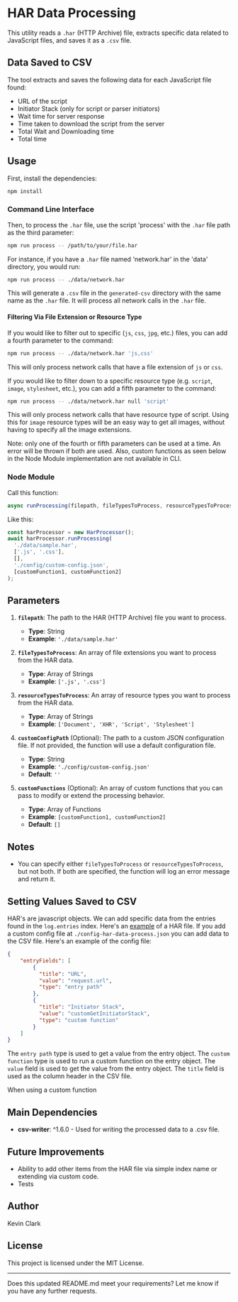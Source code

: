 # HAR Data Processing

This utility reads a `.har` (HTTP Archive) file, extracts specific data related to JavaScript files, and saves it as a `.csv` file. 

## Data Saved to CSV

The tool extracts and saves the following data for each JavaScript file found:

- URL of the script
- Initiator Stack (only for script or parser initiators)
- Wait time for server response
- Time taken to download the script from the server
- Total Wait and Downloading time
- Total time

## Usage

First, install the dependencies:

```bash
npm install
```

### Command Line Interface

Then, to process the `.har` file, use the script 'process' with the `.har` file path as the third parameter:

```bash
npm run process -- /path/to/your/file.har
```

For instance, if you have a `.har` file named 'network.har' in the 'data' directory, you would run:

```bash
npm run process -- ./data/network.har
```

This will generate a `.csv` file in the `generated-csv` directory with the same name as the `.har` file. It will process all network calls in the `.har` file.

#### Filtering Via File Extension or Resource Type

If you would like to filter out to specific (`js`, `css`, `jpg`, etc.) files, you can add a fourth parameter to the command:

```bash
npm run process -- ./data/network.har 'js,css'
```
This will only process network calls that have a file extension of `js` or `css`.

If you would like to filter down to a specific resource type (e.g. `script`, `image`, `stylesheet`, etc.), you can add a fifth parameter to the command:

```bash
npm run process -- ./data/network.har null 'script'
```
This will only process network calls that have resource type of script.  Using this for `image` resource types will be an easy way to get all images, without having to specify all the image extensions.

Note: only one of the fourth or fifth parameters can be used at a time. An error will be thrown if both are used. Also, custom functions as seen below in the Node Module implementation are not available in CLI.

### Node Module

Call this function:
```javascript
async runProcessing(filepath, fileTypesToProcess, resourceTypesToProcess, customConfigPath = '', customFunctions = [])
```

Like this:
```javascript
const harProcessor = new HarProcessor();
await harProcessor.runProcessing(
  './data/sample.har',
  ['.js', '.css'],
  [],
  './config/custom-config.json',
  [customFunction1, customFunction2]
);
```


## Parameters

1. **`filepath`**: The path to the HAR (HTTP Archive) file you want to process.
   - **Type**: String
   - **Example**: `'./data/sample.har'`

2. **`fileTypesToProcess`**: An array of file extensions you want to process from the HAR data.
   - **Type**: Array of Strings
   - **Example**: `['.js', '.css']`

3. **`resourceTypesToProcess`**: An array of resource types you want to process from the HAR data.
   - **Type**: Array of Strings
   - **Example**: `['Document', 'XHR', 'Script', 'Stylesheet']`

4. **`customConfigPath`** (Optional): The path to a custom JSON configuration file. If not provided, the function will use a default configuration file.
   - **Type**: String
   - **Example**: `'./config/custom-config.json'`
   - **Default**: `''`

5. **`customFunctions`** (Optional): An array of custom functions that you can pass to modify or extend the processing behavior.
   - **Type**: Array of Functions
   - **Example**: `[customFunction1, customFunction2]`
   - **Default**: `[]`

## Notes
- You can specify either `fileTypesToProcess` or `resourceTypesToProcess`, but not both. If both are specified, the function will log an error message and return it.

## Setting Values Saved to CSV
HAR's are javascript objects. We can add specific data from the entries found in the `log.entries` index. Here's an [example](https://raw.githubusercontent.com/thisbailiwick/har-data-processing/main/tests/example.har) of a HAR file. 
If you add a custom config file at `./config-har-data-process.json` you can add data to the CSV file. Here's an example of the config file:

```json
{
    "entryFields": [
        {
          "title": "URL",
          "value": "request.url",
          "type": "entry path"
        },
        {
          "title": "Initiator Stack",
          "value": "customGetInitiatorStack",
          "type": "custom function"
        }
    ]
}
```
The `entry path` type is used to get a value from the entry object. The `custom function` type is used to run a custom function on the entry object. The `value` field is used to get the value from the entry object. The `title` field is used as the column header in the CSV file. 

When using a custom function 



## Main Dependencies

* **csv-writer**: ^1.6.0 - Used for writing the processed data to a .csv file.

## Future Improvements
- Ability to add other items from the HAR file via simple index name or extending via custom code.
- Tests

## Author 

Kevin Clark

## License
This project is licensed under the MIT License.

---

Does this updated README.md meet your requirements? Let me know if you have any further requests.